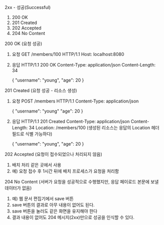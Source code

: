 2xx - 성공(Successful)
1. 200 OK
2. 201 Created
3. 202 Accepted
4. 204 No Content

200 OK (요청 성공)
1. 요청
    GET /members/100 HTTP/1.1
    Host: localhost:8080
2. 응답
    HTTP/1.1 200 OK
    Content-Type: application/json
    Content-Length: 34

    {
        "username": "young",
        "age": 20
    }

201 Created (요청 성공 - 리소스 생성)
1. 요청
    POST /members HTTP/1.1
    Content-Type: application/json

    {
        "username": "young"
        "age": 20
    }
2. 응답
    HTTP/1.1 201 Created
    Content-Type: application/json
    Content-Length: 34
    Location: /members/100    (생성된 리소스는 응답의 Location 헤더 필드로 식별 가능하다)

    {
        "username": "young",
        "age": 20
    }

202 Accepted (요청이 접수되었으나 처리되지 않음)
1. 배치 처리 같은 곳에서 사용
2. 예) 요청 접수 후 1시간 뒤에 배치 프로세스가 요청을 처리함

204 No Content (서버가 요청을 성공적으로 수행했지만, 응답 페이로드 본문에 보낼 데이터가 없음)
1. 예) 웹 문서 편집기에서 save 버튼
2. save 버튼의 결과로 아무 내용이 없어도 된다.
3. save 버튼을 눌러도 같은 화면을 유지해야 한다
4. 결과 내용이 없어도 204 메시지(2xx)만으로 성공을 인식할 수 있다.